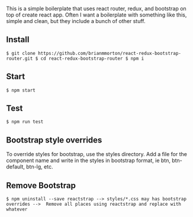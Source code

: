 This is a simple boilerplate that uses react router, redux, and bootstrap on top of create react app. Often I want a boilerplate with something like this, simple and clean, but they include a bunch of other stuff. 

## Install
`
$ git clone https://github.com/brianmmorton/react-redux-bootstrap-router.git
$ cd react-redux-bootstrap-router
$ npm i
`

## Start
`
$ npm start
`

## Test
`
$ npm run test
`

## Bootstrap style overrides
To override styles for bootstrap, use the styles directory. Add a file for the component name and write in the styles in bootstrap format, ie btn, btn-default, btn-lg, etc.

## Remove Bootstrap
`
$ npm uninstall --save reactstrap
--> styles/*.css may has bootstrap overrides
-->  Remove all places using reactstrap and replace with whatever
`
